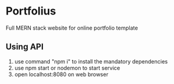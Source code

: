 # Portfolius
Full MERN stack website for online portfolio template

## Using API
1. use command "npm i" to install the mandatory dependencies
2. use npm start or nodemon to start service
3. open localhost:8080 on web browser
